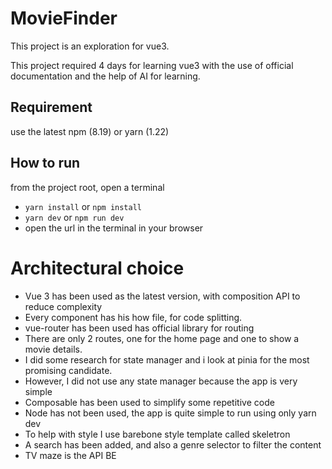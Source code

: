 # MovieFinder

This project is an exploration for vue3. 

This project required 4 days for learning vue3 with the use of official documentation and the help of AI for learning.

## Requirement
use the latest npm (8.19) or yarn (1.22)

## How to run
from the project root, open a terminal
- `yarn install` or `npm install`
- `yarn dev` or `npm run dev`
- open the url in the terminal in your browser

# Architectural choice
- Vue 3 has been used as the latest version, with composition API to reduce complexity
- Every component has his how file, for code splitting.
- vue-router has been used has official library for routing 
- There are only 2 routes, one for the home page and one to show a movie details.
- I did some research for state manager and i look at pinia for the most promising candidate. 
- However, I did not use any state manager because the app is very simple
- Composable has been used to simplify some repetitive code
- Node has not been used, the app is quite simple to run using only yarn dev
- To help with style I use barebone style template called skeletron 
- A search has been added, and also a genre selector to filter the content
- TV maze is the API BE
